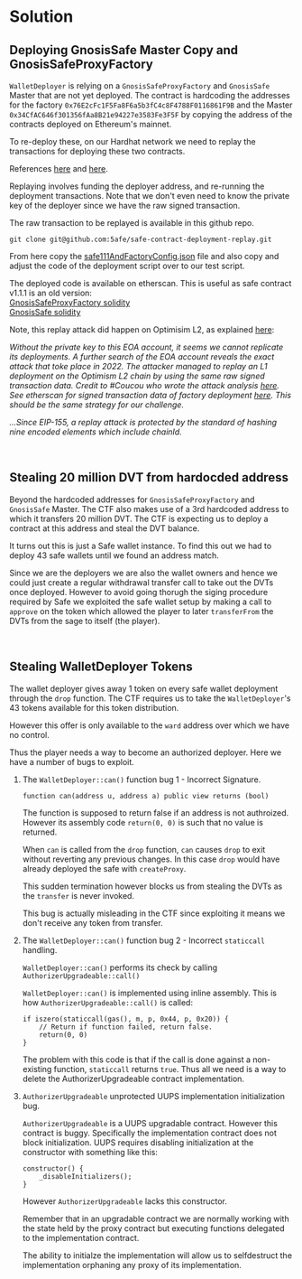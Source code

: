 # Solution

## Deploying GnosisSafe Master Copy and GnosisSafeProxyFactory

`WalletDeployer` is relying on a `GnosisSafeProxyFactory` and `GnosisSafe` Master that are not yet deployed.
The contract is hardcoding the addresses for the factory
`0x76E2cFc1F5Fa8F6a5b3fC4c8F4788F0116861F9B` and the Master
`0x34CfAC646f301356fAa8B21e94227e3583Fe3F5F` by copying the
address of the contracts deployed on Ethereum's mainnet.

To re-deploy these, on our Hardhat network we need to replay the
transactions for deploying these two contracts.

References [here](https://share.zight.com/z8uBKZYr) and [here](https://help.safe.global/en/articles/40812-i-sent-assets-to-a-safe-address-on-the-wrong-network-any-chance-to-recover).


Replaying involves funding the deployer address, and re-running the
deployment transactions. Note that we don't even need to know the private
key of the deployer since we have the raw signed transaction.

The raw transaction to be replayed is available in this github repo.

```
git clone git@github.com:5afe/safe-contract-deployment-replay.git
```

From here copy the [safe111AndFactoryConfig.json](../../test/wallet-mining/safe111AndFactoryConfig.json)
file and also copy and adjust the code of the deployment script over to our test script.

The deployed code is available on etherscan. This is useful as safe contract v1.1.1 is an old version: <BR />
[GnosisSafeProxyFactory solidity](https://etherscan.io/address/0x76E2cFc1F5Fa8F6a5b3fC4c8F4788F0116861F9B#code) <BR />
[GnosisSafe solidity](https://etherscan.io/address/0x34CfAC646f301356fAa8B21e94227e3583Fe3F5F#code)

Note, this replay attack did happen on Optimisim L2, as explained [here](https://systemweakness.com/damn-vulnerable-defi-v3-13-wallet-mining-solution-d5147533fa49):

_Without the private key to this EOA account, it seems we cannot replicate its deployments.
A further search of the EOA account reveals the exact attack that toke place in 2022. The
attacker managed to replay an L1 deployment on the Optimism L2 chain by using the same
raw signed transaction data. Credit to #Coucou who wrote the attack analysis [here](https://mirror.xyz/0xbuidlerdao.eth/lOE5VN-BHI0olGOXe27F0auviIuoSlnou_9t3XRJseY). See
etherscan for signed transaction data of factory deployment [here](https://etherscan.io/getRawTx?tx=0x06d2fa464546e99d2147e1fc997ddb624cec9c8c5e25a050cc381ee8a384eed3). This should be the same
strategy for our challenge._

_...Since EIP-155, a replay attack is protected by the standard of hashing nine encoded elements which include chainId._

<BR />


## Stealing 20 million DVT from hardocded address

Beyond the hardcoded addresses for `GnosisSafeProxyFactory` and `GnosisSafe` Master.
The CTF also makes use of a 3rd hardcoded address to which it transfers 20 million DVT.
The CTF is expecting us to deploy a contract at this address  and steal the DVT balance.

It turns out this is just a Safe wallet instance. To find this out we had to deploy 43 safe
wallets until we found an address match.

Since we are the deployers we are also the wallet owners and hence we could just create
a regular withdrawal transfer call to take out the DVTs once deployed. However to avoid
going thorugh the siging procedure required by Safe we exploited the safe wallet setup
by making a call to `approve` on the token which allowed the player to later `transferFrom`
the DVTs from the sage to itself (the player).

<BR />


## Stealing WalletDeployer Tokens

The wallet deployer gives away 1 token on every safe wallet deployment through
the `drop` function. The CTF requires us to take the `WalletDeployer`'s 43 tokens
available for this token distribution.

However this offer is only available to the `ward` address over which we have
no control.

Thus the player needs a way to become an authorized deployer. Here we have a
number of bugs to exploit.

1. The `WalletDeployer::can()` function bug 1 - Incorrect Signature.

    ```JS
    function can(address u, address a) public view returns (bool)
    ```

    The function is supposed to return false if an address is not authroized.
    However its assembly code `return(0, 0)` is such that no value is returned.

    When `can` is called from the `drop` function, `can` causes `drop` to exit
    without reverting any previous changes. In this case `drop` would have
    already deployed the safe with `createProxy`.

    This sudden termination however blocks us from stealing the DVTs as the
    `transfer` is never invoked.

    This bug is actually misleading in the CTF since exploiting it means we don't
    receive any token from transfer.

1. The `WalletDeployer::can()` function bug 2 - Incorrect `staticcall` handling.

    `WalletDeployer::can()` performs its check by calling `AuthorizerUpgradeable::call()`

    `WalletDeployer::can()` is implemented using inline assembly. This is how
    `AuthorizerUpgradeable::call()` is called:

    ```JS
    if iszero(staticcall(gas(), m, p, 0x44, p, 0x20)) {
        // Return if function failed, return false.
        return(0, 0)
    }
    ```

    The problem with this code is that if the call is done against a non-existing
    function, `staticcall` returns `true`. Thus all we need is a way to delete the
    AuthorizerUpgradeable contract implementation.


1. `AuthorizerUpgradeable` unprotected UUPS implementation initialization bug.

    `AuthorizerUpgradeable` is a UUPS upgradable contract. However this contract is buggy.
    Specifically the implementation contract does not block initialization. UUPS requires
    disabling initialization at the constructor with something like this:

    ```JS
    constructor() {
        _disableInitializers();
    }
    ```

    However `AuthorizerUpgradeable` lacks this constructor.

    Remember that in an upgradable contract we are normally working with the state held
    by the proxy contract but executing functions delegated to the implementation contract.

    The ability to initialze the implementation will allow us to selfdestruct the
    implementation orphaning any proxy of its implementation.
